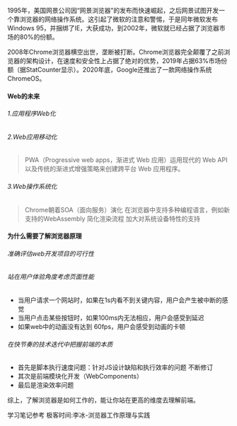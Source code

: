 1995年，美国网景公司因“网景浏览器”的发布而快速崛起，之后网景试图开发一个靠浏览器的网络操作系统。这引起了微软的注意和警惕，于是同年微软发布Windows 95，并捆绑了IE，大获成功，到2002年，微软就已经占据了浏览器市场的80%的份额。

2008年Chrome浏览器横空出世，垄断被打断。Chrome浏览器完全颠覆了之前浏览器的架构设计，在速度和安全性上占据了绝对的优势，2019年占据63%市场份额（据StatCounter显示）。2020年底，Google还推出了一款网络操作系统ChromeOS。

#### Web的未来
###### 1.应用程序Web化
###### 2.Web应用移动化
> PWA（Progressive web apps，渐进式 Web 应用）运用现代的 Web API 以及传统的渐进式增强策略来创建跨平台 Web 应用程序。
###### 3.Web操作系统化
> Chrome朝着SOA（面向服务）演化
在浏览器中支持多种编程语言，例如新支持的WebAssembly
简化渲染流程
加大对系统设备特性的支持

#### 为什么需要了解浏览器原理
###### 准确评估web开发项目的可行性
###### 站在用户体验角度考虑页面性能
* 当用户请求一个网站时，如果在1s内看不到关键内容，用户会产生被中断的感觉
* 当用户点击某些按钮时，如果100ms内无法相应，用户会感受到延迟
* 如果web中的动画没有达到
60fps，用户会感受到动画的卡顿
###### 在快节奏的技术迭代中把握前端的本质
* 首先是脚本执行速度问题：针对JS设计缺陷和执行效率的问题
 不断修订
* 其次是前端模块化开发（WebComponents）
* 最后是渲染效率问题

综上，了解浏览器是如何工作的，能让你站在更高的维度去理解前端。

学习笔记参考
极客时间:李冰-浏览器工作原理与实践